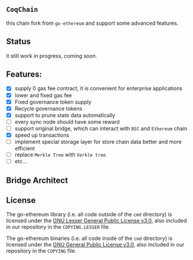 ## `CoqChain`

this chain fork from `go-ethereum` and support some advanced features.

## Status

it still work in progress, coming soon.

## Features:

- [x] supply 0 gas fee contract, it is convenient for enterprise applications
- [x] lower and fixed gas fee
- [x] Fixed governance token supply
- [x] Recycle governance tokens
- [x] support to prune state data automatically
- [ ] every sync node should have some reward
- [ ] support original bridge, which can interact with `BSC` and `Ethereum` chain
- [x] speed up transactions
- [ ] implement special storage layer for store chain data better and more efficient
- [ ] replace `Merkle Tree` with `Verkle tree`
- [ ] etc...

## Bridge Architect



  



## License

The go-ethereum library (i.e. all code outside of the `cmd` directory) is licensed under the
[GNU Lesser General Public License v3.0](https://www.gnu.org/licenses/lgpl-3.0.en.html),
also included in our repository in the `COPYING.LESSER` file.

The go-ethereum binaries (i.e. all code inside of the `cmd` directory) is licensed under the
[GNU General Public License v3.0](https://www.gnu.org/licenses/gpl-3.0.en.html), also
included in our repository in the `COPYING` file.
